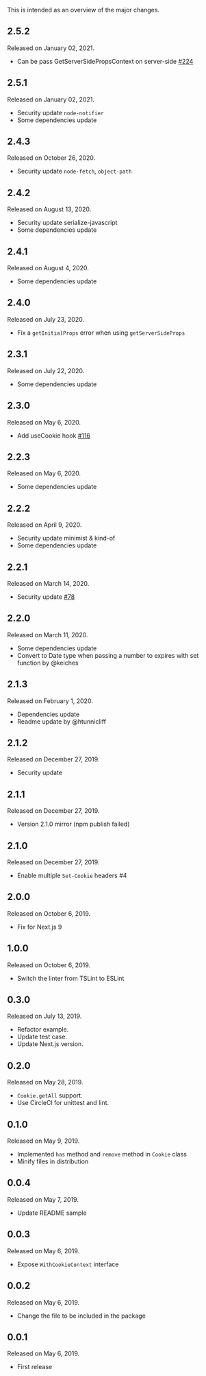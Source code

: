 This is intended as an overview of the major changes.

## 2.5.2

Released on January 02, 2021.

* Can be pass GetServerSidePropsContext on server-side [#224](https://github.com/tokuda109/next-cookie/pull/224)

## 2.5.1

Released on January 02, 2021.

* Security update `node-notifier`
* Some dependencies update

## 2.4.3

Released on October 26, 2020.

* Security update `node-fetch`, `object-path`

## 2.4.2

Released on August 13, 2020.

* Security update serialize-javascript
* Some dependencies update

## 2.4.1

Released on August 4, 2020.

* Some dependencies update

## 2.4.0

Released on July 23, 2020.

* Fix a `getInitialProps` error when using `getServerSideProps`

## 2.3.1

Released on July 22, 2020.

* Some dependencies update

## 2.3.0

Released on May 6, 2020.

* Add useCookie hook [#116](https://github.com/tokuda109/next-cookie/pull/116)

## 2.2.3

Released on May 6, 2020.

* Some dependencies update

## 2.2.2

Released on April 9, 2020.

* Security update minimist & kind-of
* Some dependencies update

## 2.2.1

Released on March 14, 2020.

* Security update [#78](https://github.com/tokuda109/next-cookie/pull/78)

## 2.2.0

Released on March 11, 2020.

* Some dependencies update
* Convert to Date type when passing a number to expires with set function by @keiches

## 2.1.3

Released on February 1, 2020.

* Dependencies update
* Readme update by @htunnicliff

## 2.1.2

Released on December 27, 2019.

* Security update

## 2.1.1

Released on December 27, 2019.

* Version 2.1.0 mirror (npm publish failed)

## 2.1.0

Released on December 27, 2019.

* Enable multiple `Set-Cookie` headers #4

## 2.0.0

Released on October 6, 2019.

* Fix for Next.js 9

## 1.0.0

Released on October 6, 2019.

* Switch the linter from TSLint to ESLint

## 0.3.0

Released on July 13, 2019.

* Refactor example.
* Update test case.
* Update Next.js version.

## 0.2.0

Released on May 28, 2019.

* `Cookie.getAll` support.
* Use CircleCI for unittest and lint.

## 0.1.0

Released on May 9, 2019.

* Implemented `has` method and `remove` method in `Cookie` class
* Minify files in distribution

## 0.0.4

Released on May 7, 2019.

* Update README sample

## 0.0.3

Released on May 6, 2019.

* Expose `WithCookieContext` interface

## 0.0.2

Released on May 6, 2019.

* Change the file to be included in the package

## 0.0.1

Released on May 6, 2019.

* First release
